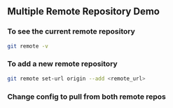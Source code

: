 ## Multiple Remote Repository Demo

### To see the current remote repository

```bash
git remote -v
```

### To add a new remote repository

```bash
git remote set-url origin --add <remote_url>
```

### Change config to pull from both remote repos
